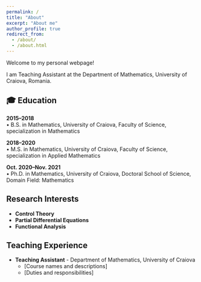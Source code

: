 ```yaml
---
permalink: /
title: "About"
excerpt: "About me"
author_profile: true
redirect_from: 
  - /about/
  - /about.html
---
```


Welcome to my personal webpage!

I am Teaching Assistant at the Department of Mathematics, University of Craiova, Romania.

## 🎓 Education

**2015–2018**  
• B.S. in Mathematics, University of Craiova, Faculty of Science, specialization in Mathematics 

**2018–2020**  
• M.S. in Mathematics, University of Craiova, Faculty of Science, specialization in Applied Mathematics

**Oct. 2020–Nov. 2021**  
• Ph.D. in Mathematics, University of Craiova, Doctoral School of Science, Domain Field: Mathematics


## Research Interests

* **Control Theory**
* **Partial Differential Equations** 
* **Functional Analysis** 

## Teaching Experience

* **Teaching Assistant** - Department of Mathematics, University of Craiova
  * [Course names and descriptions]
  * [Duties and responsibilities]


